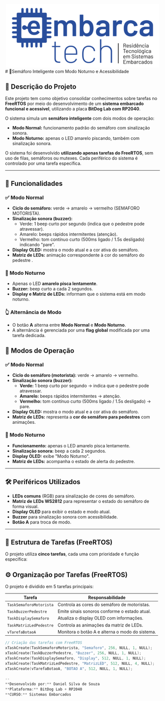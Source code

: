 <div align="center">
  <img src="EmbarcaTech_logo_Azul-1030x428.png" alt="EmbarcaTech Logo" width="500"/>
</div>
# 🚦Semáforo Inteligente com Modo Noturno e Acessibilidade

## 📌 Descrição do Projeto

Este projeto tem como objetivo consolidar conhecimentos sobre tarefas no **FreeRTOS** por meio do desenvolvimento de um **sistema embarcado funcional e acessível**, utilizando a placa **BitDog Lab com RP2040**.

O sistema simula um **semáforo inteligente** com dois modos de operação:

- **Modo Normal:** funcionamento padrão do semáforo com sinalização sonora.
- **Modo Noturno:** apenas o LED amarelo piscando, também com sinalização sonora.

O sistema foi desenvolvido **utilizando apenas tarefas do FreeRTOS**, sem uso de filas, semáforos ou mutexes. Cada periférico do sistema é controlado por uma tarefa específica.

---

## 🧠 Funcionalidades

### ✅ Modo Normal
- **Ciclo do semáforo:** verde → amarelo → vermelho (SEMAFORO MOTORISTA).
- **Sinalização sonora (buzzer):**
  - Verde: 1 beep curto por segundo (indica que o pedestre pode atravessar).
  - Amarelo: beeps rápidos intermitentes (atenção).
  - Vermelho: tom contínuo curto (500ms ligado / 1.5s desligado) indicando "pare".
- **Display OLED:** mostra o modo atual e a cor ativa do semáforo.
- **Matriz de LEDs:** animação correspondente à cor do semáforo do pedestre .
  
### 🌙 Modo Noturno
- Apenas o LED **amarelo pisca lentamente**.
- **Buzzer:** beep curto a cada 2 segundos.
- **Display e Matriz de LEDs:** informam que o sistema está em modo noturno.

### 👆 Alternância de Modo
- O botão **A** alterna entre **Modo Normal** e **Modo Noturno**.
- A alternância é gerenciada por uma **flag global** modificada por uma tarefa dedicada.


## 🚦 Modos de Operação

### ✅ Modo Normal
- **Ciclo do semáforo (motorista):** verde → amarelo → vermelho.
- **Sinalização sonora (buzzer):**
  - **Verde:** 1 beep curto por segundo → indica que o pedestre pode atravessar.
  - **Amarelo:** beeps rápidos intermitentes → atenção.
  - **Vermelho:** tom contínuo curto (500ms ligado / 1.5s desligado) → pare.
- **Display OLED:** mostra o modo atual e a cor ativa do semáforo.
- **Matriz de LEDs:** representa a **cor do semáforo para pedestres** com animações.

### 🌙 Modo Noturno
- **Funcionamento:** apenas o LED amarelo pisca lentamente.
- **Sinalização sonora:** beep a cada 2 segundos.
- **Display OLED:** exibe "Modo Noturno".
- **Matriz de LEDs:** acompanha o estado de alerta do pedestre.

---

## 🛠️ Periféricos Utilizados

- **LEDs comuns** (RGB) para sinalização de cores do semáforo.
- **Matriz de LEDs WS2812** para representar o estado do semáforo de forma visual.
- **Display OLED** para exibir o estado e modo atual.
- **Buzzer** para sinalização sonora com acessibilidade.
- **Botão A** para troca de modo.

---

## 🔄 Estrutura de Tarefas (FreeRTOS)

O projeto utiliza **cinco tarefas**, cada uma com prioridade e função específica:


## ⚙️ Organização por Tarefas (FreeRTOS)

O projeto é dividido em 5 tarefas principais:

| Tarefa                      | Responsabilidade                                 |
|----------------------------|--------------------------------------------------|
| `TaskSemaforoMotorista`    | Controla as cores do semáforo de motoristas.    |
| `TaskBuzzerPedestre`       | Emite sinais sonoros conforme o estado atual.   |
| `TaskDisplaySemaforo`      | Atualiza o display OLED com informações.        |
| `TaskMatrizLedPedestre`    | Controla as animações da matriz de LEDs.        |
| `vTarefaBotaoA`            | Monitora o botão A e alterna o modo do sistema. |

```c
// Criação das tarefas com FreeRTOS
xTaskCreate(TaskSemaforoMotorista, "Semaforo", 256, NULL, 1, NULL);      // LEDs RGB
xTaskCreate(TaskBuzzerPedestre, "Buzzer", 256, NULL, 1, NULL);           // Buzzer
xTaskCreate(TaskDisplaySemaforo, "Display", 512, NULL, 1, NULL);         // OLED
xTaskCreate(TaskMatrizLedPedestre, "MatrizLED", 512, NULL, 4, NULL);     // WS2812
xTaskCreate(vTarefaBotaoA, "BOTAO A", 512, NULL, 1, NULL);               // Botão A

--
**Desenvolvido por:** Daniel Silva de Souza  
**Plataforma:** BitDog Lab + RP2040  
**CURSO:** Sistemas Embarcados  